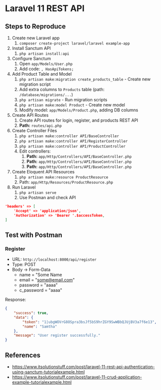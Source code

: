 # Laravel 11 REST API

## Steps to Reproduce

1. Create new Laravel app
   1. `composer create-project laravel/laravel example-app`
2. Install Sanctum API
   1. `php artisan install:api`
3. Configure Sanctum
   1. Open `app/Models/User.php`
   2. Add code: `, HasApiTokens;`
4. Add Product Table and Model
   1. `php artisan make:migration create_products_table` - Create new migration script
   2. Add extra columns to `Products` table (path: `/database/migrations/...`)
   3. `php artisan migrate` - Run migration scripts
   4. `php artisan make:model Product` - Create new model
   5. Modify model: `app/Models/Product.php`, adding DB columns
5. Create API Routes
   1. Create API routes for login, register, and products REST API
   2. **Path:** `routes/api.php`
6. Create Controller Files
   1. `php artisan make:controller API/BaseController`
   2. `php artisan make:controller API/RegisterController`
   3. `php artisan make:controller API/ProductController`
   4. Edit controllers:
      1. **Path:** `app/Http/Controllers/API/BaseController.php`
      2. **Path:** `app/Http/Controllers/API/BaseController.php`
      3. **Path:** `app/Http/Controllers/API/BaseController.php`
7. Create Eloquent API Resources
   1. `php artisan make:resource ProductResource`
   2. Path: `app/Http/Resources/ProductResource.php`
8. Run Laravel
   1. `php artisan serve`
   2. Use Postman and check API

```json
'headers' => [
    'Accept' => 'application/json',
    'Authorization' => 'Bearer '.$accessToken,
]
```

## Test with Postman

### Register

* URL: `http://localhost:8000/api/register`
* Type: POST
* Body -> Form-Data
  * name        = "Some Name
  * email       = "some@email.com"
  * password    = "aaaa"
  * c_password  = "aaaa"

Response:

```json
{
    "success": true,
    "data": {
        "token": "1|ubgWOVrG8OSpra3bsJf5bS9hrZGY9SwWBbQJUjBV3a7f6e13",
        "name": "Samtha"
    },
    "message": "User register successfully."
}
```

## References

* https://www.itsolutionstuff.com/post/laravel-11-rest-api-authentication-using-sanctum-tutorialexample.html
* https://www.itsolutionstuff.com/post/laravel-11-crud-application-example-tutorialexample.html
